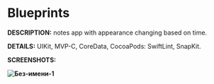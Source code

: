 <h1>Blueprints</h1>

<p><strong>DESCRIPTION:</strong> notes app with appearance changing based on time.</p>
<p><strong>DETAILS:</strong> UIKit, MVP-C, CoreData, CocoaPods: SwiftLint, SnapKit.</p>
<p><strong>SCREENSHOTS:</p>

![Без-имени-1](https://github.com/eldarovsky/Blueprints/assets/60284515/622f41b1-2558-4a50-aee6-987a6d2b2cd8)
